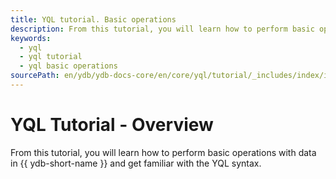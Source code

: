 ```yaml
---
title: YQL tutorial. Basic operations
description: From this tutorial, you will learn how to perform basic operations with data and get familiar with the YQL syntax.
keywords:
  - yql
  - yql tutorial
  - yql basic operations
sourcePath: en/ydb/ydb-docs-core/en/core/yql/tutorial/_includes/index/intro.md
---
```


# YQL Tutorial - Overview

From this tutorial, you will learn how to perform basic operations with data in {{ ydb-short-name }} and get familiar with the YQL syntax.

